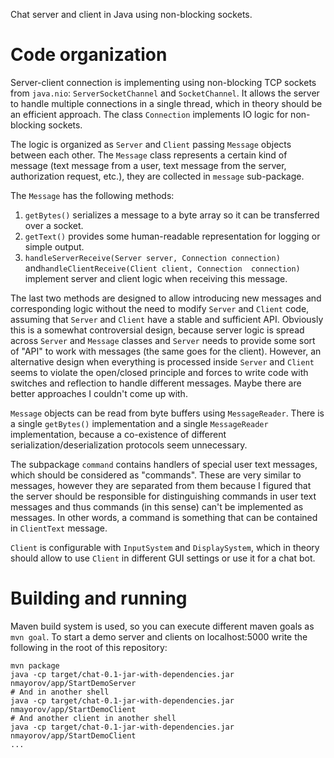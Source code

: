 Chat server and client in Java using non-blocking sockets.

Code organization
=================
Server-client connection is implementing using non-blocking TCP sockets from `java.nio`: `ServerSocketChannel` and `SocketChannel`.
It allows the server to handle multiple connections in a single thread, which in theory should be an efficient 
approach. The class `Connection` implements IO logic for non-blocking sockets.

The logic is organized as `Server` and `Client` passing `Message` objects between each other. The `Message` class
represents a certain kind of message (text message from a user, text message from the server, authorization request, etc.), 
they are collected in `message` sub-package. 

The `Message` has the following methods:
1. `getBytes()` serializes a message to a byte array so it can be transferred over a socket.
2. `getText()` provides some human-readable representation for logging or simple output.
3. `handleServerReceive(Server server, Connection connection)` and`handleClientReceive(Client client, Connection 
connection)` implement server and client logic when receiving this message.

The last two methods are designed to allow introducing new messages and corresponding logic without the need to 
modify `Server` and `Client` code, assuming that `Server` and `Client` have a stable and sufficient API. 
Obviously this is a somewhat controversial design, because server logic is spread across `Server` and `Message` 
classes and `Server` needs to provide some sort of "API" to work with messages (the same goes for the client). 
However, an alternative design when everything is processed inside `Server` and `Client` seems to violate the 
open/closed principle and forces to write code with switches and reflection to handle different messages. Maybe there 
are better approaches I couldn't come up with.

`Message` objects can be read from byte buffers using `MessageReader`. There is a single `getBytes()` implementation 
and a single `MessageReader` implementation, because a co-existence of different serialization/deserialization 
protocols seem unnecessary.

The subpackage `command` contains handlers of special user text messages, which should be considered as "commands". 
These are very similar to messages, however they are separated from them because I figured that the server should be 
responsible for distinguishing commands in user text messages and thus commands (in this sense) can't be implemented
as messages. In other words, a command is something that can be contained in `ClientText` message.

`Client` is configurable with `InputSystem` and `DisplaySystem`, which in theory should allow to use `Client` in 
different GUI settings or use it for a chat bot.

Building and running
====================
Maven build system is used, so you can execute different maven goals as `mvn goal`. To start a demo server and clients
on localhost:5000 write the following in the root of this repository:
```
mvn package
java -cp target/chat-0.1-jar-with-dependencies.jar nmayorov/app/StartDemoServer
# And in another shell
java -cp target/chat-0.1-jar-with-dependencies.jar nmayorov/app/StartDemoClient
# And another client in another shell
java -cp target/chat-0.1-jar-with-dependencies.jar nmayorov/app/StartDemoClient
... 
```
